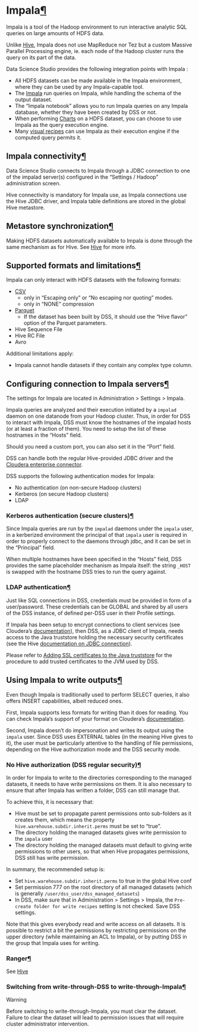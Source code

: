 Impala[¶](#impala "Permalink to this heading")
==============================================




Impala is a tool of the Hadoop environment to run interactive analytic SQL queries on large amounts of HDFS data.


Unlike [Hive](hive.html), Impala does not use MapReduce nor Tez but a custom Massive Parallel Processing engine, ie. each node of the Hadoop cluster runs the query on its part of the data.


Data Science Studio provides the following integration points with Impala :


* All HDFS datasets can be made available in the Impala environment, where they can be used by any Impala\-capable tool.
* The [Impala](../code_recipes/impala.html) run queries on Impala, while handling the schema of the output dataset.
* The “Impala notebook” allows you to run Impala queries on any Impala database, whether they have been created by DSS or not.
* When performing [Charts](../visualization/index.html) on a HDFS dataset, you can choose to use Impala as the query execution engine.
* Many [visual recipes](../other_recipes/index.html) can use Impala as their execution engine if the computed query permits it.



Impala connectivity[¶](#impala-connectivity "Permalink to this heading")
------------------------------------------------------------------------


Data Science Studio connects to Impala through a JDBC connection to one of the impalad server(s) configured in the “Settings / Hadoop” administration screen.


Hive connectivity is mandatory for Impala use, as Impala connections use the Hive JDBC driver, and Impala table definitions
are stored in the global Hive metastore.




Metastore synchronization[¶](#metastore-synchronization "Permalink to this heading")
------------------------------------------------------------------------------------


Making HDFS datasets automatically available to Impala is done through the same mechanism as for Hive. See [Hive](hive.html) for more info.




Supported formats and limitations[¶](#supported-formats-and-limitations "Permalink to this heading")
----------------------------------------------------------------------------------------------------


Impala can only interact with HDFS datasets with the following formats:


* [CSV](../connecting/formats/csv.html)
	+ only in “Escaping only” or “No escaping nor quoting” modes.
	+ only in “NONE” compression
* [Parquet](../connecting/formats/parquet.html)
	+ If the dataset has been built by DSS, it should use the “Hive flavor” option of the Parquet parameters.
* Hive Sequence File
* Hive RC File
* Avro


Additional limitations apply:


* Impala cannot handle datasets if they contain any complex type column.




Configuring connection to Impala servers[¶](#configuring-connection-to-impala-servers "Permalink to this heading")
------------------------------------------------------------------------------------------------------------------


The settings for Impala are located in Administration \> Settings \> Impala.


Impala queries are analyzed and their execution initiated by a `impalad` daemon on one datanode from your Hadoop cluster. Thus, in order for DSS to interact with Impala, DSS must know the hostnames of the impalad hosts (or at least a fraction of them). You need to setup the list of these hostnames in the “Hosts” field.


Should you need a custom port, you can also set it in the “Port” field.


DSS can handle both the regular Hive\-provided JDBC driver and the [Cloudera enterprise connector](https://www.cloudera.com/documentation/other/connectors.html).


DSS supports the following authentication modes for Impala:


* No authentication (on non\-secure Hadoop clusters)
* Kerberos (on secure Hadoop clusters)
* LDAP



### Kerberos authentication (secure clusters)[¶](#kerberos-authentication-secure-clusters "Permalink to this heading")


Since Impala queries are run by the `impalad` daemons under the `impala` user, in a kerberized environment the principal of that `impala` user is required in order to properly connect to the daemons through jdbc, and it can be set in the “Principal” field.


When multiple hostnames have been specified in the “Hosts” field, DSS provides the same placeholder mechanism as Impala itself: the string `_HOST` is swapped with the hostname DSS tries to run the query against.




### LDAP authentication[¶](#ldap-authentication "Permalink to this heading")


Just like SQL connections in DSS, credentials must be provided in form of a user/password. These credentials can be GLOBAL and shared by all users of the DSS instance, of defined per\-DSS user in their Profile settings.


If Impala has been setup to encrypt connections to client services (see Cloudera’s [documentation](https://www.cloudera.com/documentation/enterprise/latest/topics/impala_ssl.html)), then DSS, as a JDBC client of Impala, needs access to the Java truststore holding the necessary security certificates (see the Hive [documentation on JDBC connection](https://cwiki.apache.org/confluence/display/Hive/HiveServer2+Clients#HiveServer2Clients-ConnectionURLWhenSSLIsEnabledinHiveServer2)).


Please refer to [Adding SSL certificates to the Java truststore](../installation/custom/advanced-java-customization.html#java-ssl-truststore) for the procedure to add trusted certificates to the JVM used by DSS.





Using Impala to write outputs[¶](#using-impala-to-write-outputs "Permalink to this heading")
--------------------------------------------------------------------------------------------


Even though Impala is traditionally used to perform SELECT queries, it also offers INSERT capabilities, albeit reduced ones.


First, Impala supports less formats for writing than it does for reading. You can check Impala’s support of your format on Cloudera’s [documentation](http://www.cloudera.com/content/cloudera/en/documentation/core/latest/topics/impala_file_formats.html).


Second, Impala doesn’t do impersonation and writes its output using the `impala` user. Since DSS uses EXTERNAL tables (in the meaning Hive gives to it), the user must be particularly attentive to the handling of file permissions, depending on the Hive authorization mode and the DSS security mode.



### No Hive authorization (DSS regular security)[¶](#no-hive-authorization-dss-regular-security "Permalink to this heading")


In order for Impala to write to the directories corresponding to the managed datasets, it needs to have write permissions on them. It is also necessary to ensure that after Impala has written a folder, DSS can still manage that.


To achieve this, it is necessary that:


* Hive must be set to propagate parent permissions onto sub\-folders as it creates them, which means the property `hive.warehouse.subdir.inherit.perms` must be set to “true”.
* The directory holding the managed datasets gives write permission to the `impala` user
* The directory holding the managed datasets must default to giving write permissions to other users, so that when Hive propagates permissions, DSS still has write permission.


In summary, the recommended setup is:


* Set `hive.warehouse.subdir.inherit.perms` to true in the global Hive conf
* Set permission 777 on the root directory of all managed datasets (which is generally `/user/dss_user/dss_managed_datasets`)
* In DSS, make sure that in Administration \> Settings \> Impala, the `Pre-create folder for write recipes` setting is not checked. Save DSS settings.


Note that this gives everybody read and write access on all datasets. It is possible to restrict a bit the permissions by restricting permissions on the upper directory (while maintaining an ACL to Impala), or by putting DSS in the group that Impala uses for writing.




### Ranger[¶](#ranger "Permalink to this heading")


See [Hive](hive.html)




### Switching from write\-through\-DSS to write\-through\-Impala[¶](#switching-from-write-through-dss-to-write-through-impala "Permalink to this heading")



Warning


Before switching to write\-through\-Impala, you must clear the dataset. Failure to clear the dataset will lead to permission issues that will require cluster administrator intervention.
